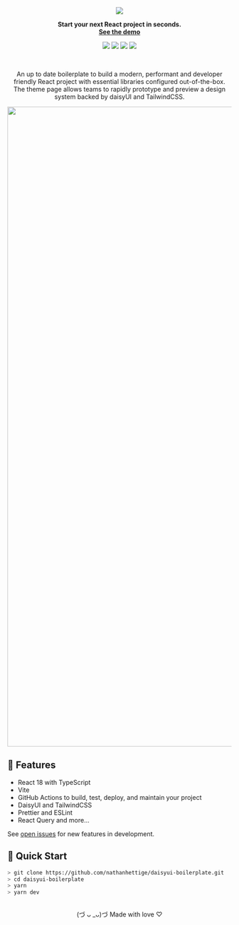 <div align="center">

![][logo-url]

**Start your next React project in seconds.**\
**[See the demo](https://nathanhettige.github.io/daisyui-boilerplate)**

![][release]
![][last-commit]
![][closed-issues]
![][open-issues]

<!-- ![][dependabot] -->

<br>

An up to date boilerplate to build a modern, performant and developer friendly React project with essential libraries configured out-of-the-box. The theme page allows teams to rapidly prototype and preview a design system backed by daisyUI and TailwindCSS.

<img width="1440" alt="image" src="https://user-images.githubusercontent.com/67953260/209325862-dd5edef6-4e57-47b0-b621-94e1a7e6eef9.png">

<br>

</div>

## 🌼 Features

- React 18 with TypeScript
- Vite
- GitHub Actions to build, test, deploy, and maintain your project
- DaisyUI and TailwindCSS
- Prettier and ESLint
- React Query and more...

See [open issues](https://github.com/nathanhettige/daisyui-boilerplate/issues) for new features in development.

## 🚀 Quick Start

```bash
> git clone https://github.com/nathanhettige/daisyui-boilerplate.git
> cd daisyui-boilerplate
> yarn
> yarn dev
```

<br>
<div align="center">
(づ ᴗ _ᴗ)づ Made with love ♡
</div>

[closed-issues]: https://flat.badgen.net/github/closed-issues/nathanhettige/daisyui-boilerplate
[logo-url]: ./public/Logo.svg
[last-commit]: https://flat.badgen.net/github/last-commit/nathanhettige/daisyui-boilerplate/main
[open-issues]: https://flat.badgen.net/github/open-issues/nathanhettige/daisyui-boilerplate
[release]: https://flat.badgen.net/github/release/nathanhettige/daisyui-boilerplate

